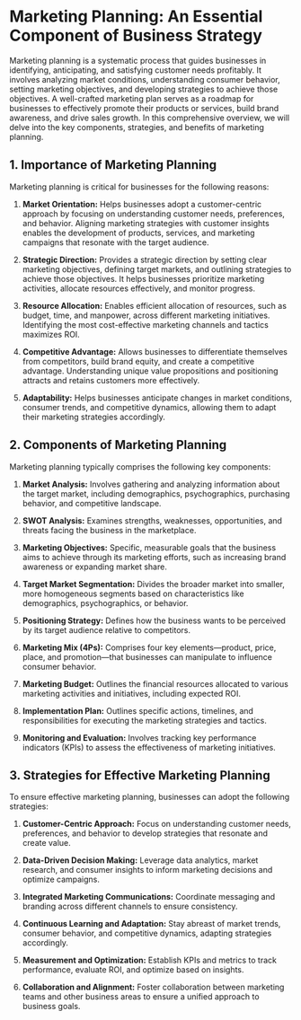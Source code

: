 # Marketing Planning: An Essential Component of Business Strategy

Marketing planning is a systematic process that guides businesses in identifying, anticipating, and satisfying customer needs profitably. It involves analyzing market conditions, understanding consumer behavior, setting marketing objectives, and developing strategies to achieve those objectives. A well-crafted marketing plan serves as a roadmap for businesses to effectively promote their products or services, build brand awareness, and drive sales growth. In this comprehensive overview, we will delve into the key components, strategies, and benefits of marketing planning.

## 1. Importance of Marketing Planning

Marketing planning is critical for businesses for the following reasons:

1. **Market Orientation:** Helps businesses adopt a customer-centric approach by focusing on understanding customer needs, preferences, and behavior. Aligning marketing strategies with customer insights enables the development of products, services, and marketing campaigns that resonate with the target audience.

2. **Strategic Direction:** Provides a strategic direction by setting clear marketing objectives, defining target markets, and outlining strategies to achieve those objectives. It helps businesses prioritize marketing activities, allocate resources effectively, and monitor progress.

3. **Resource Allocation:** Enables efficient allocation of resources, such as budget, time, and manpower, across different marketing initiatives. Identifying the most cost-effective marketing channels and tactics maximizes ROI.

4. **Competitive Advantage:** Allows businesses to differentiate themselves from competitors, build brand equity, and create a competitive advantage. Understanding unique value propositions and positioning attracts and retains customers more effectively.

5. **Adaptability:** Helps businesses anticipate changes in market conditions, consumer trends, and competitive dynamics, allowing them to adapt their marketing strategies accordingly.

## 2. Components of Marketing Planning

Marketing planning typically comprises the following key components:

1. **Market Analysis:** Involves gathering and analyzing information about the target market, including demographics, psychographics, purchasing behavior, and competitive landscape.

2. **SWOT Analysis:** Examines strengths, weaknesses, opportunities, and threats facing the business in the marketplace.

3. **Marketing Objectives:** Specific, measurable goals that the business aims to achieve through its marketing efforts, such as increasing brand awareness or expanding market share.

4. **Target Market Segmentation:** Divides the broader market into smaller, more homogeneous segments based on characteristics like demographics, psychographics, or behavior.

5. **Positioning Strategy:** Defines how the business wants to be perceived by its target audience relative to competitors.

6. **Marketing Mix (4Ps):** Comprises four key elements—product, price, place, and promotion—that businesses can manipulate to influence consumer behavior.

7. **Marketing Budget:** Outlines the financial resources allocated to various marketing activities and initiatives, including expected ROI.

8. **Implementation Plan:** Outlines specific actions, timelines, and responsibilities for executing the marketing strategies and tactics.

9. **Monitoring and Evaluation:** Involves tracking key performance indicators (KPIs) to assess the effectiveness of marketing initiatives.

## 3. Strategies for Effective Marketing Planning

To ensure effective marketing planning, businesses can adopt the following strategies:

1. **Customer-Centric Approach:** Focus on understanding customer needs, preferences, and behavior to develop strategies that resonate and create value.

2. **Data-Driven Decision Making:** Leverage data analytics, market research, and consumer insights to inform marketing decisions and optimize campaigns.

3. **Integrated Marketing Communications:** Coordinate messaging and branding across different channels to ensure consistency.

4. **Continuous Learning and Adaptation:** Stay abreast of market trends, consumer behavior, and competitive dynamics, adapting strategies accordingly.

5. **Measurement and Optimization:** Establish KPIs and metrics to track performance, evaluate ROI, and optimize based on insights.

6. **Collaboration and Alignment:** Foster collaboration between marketing teams and other business areas to ensure a unified approach to business goals.
